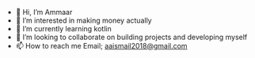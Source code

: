 - 👋 Hi, I’m Ammaar
- 👀 I’m interested in making money actually
- 🌱 I’m currently learning kotlin
- 💞️ I’m looking to collaborate on building projects and developing myself
- 📫 How to reach me Email; aaismail2018@gmail.com

<!---
Amrismail474/Amrismail474 is a ✨ special ✨ repository because its `README.md` (this file) appears on your GitHub profile.
You can click the Preview link to take a look at your changes.
--->
